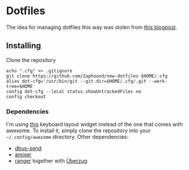 # Dotfiles
The idea for managing dotfiles this way was stolen from [this blogpost](https://www.ackama.com/what-we-think/the-best-way-to-store-your-dotfiles-a-bare-git-repository-explained/).

## Installing
Clone the repository
```
echo ".cfg" >> .gitignore
git clone https://github.com/Zaphoood/new-dotfiles $HOME/.cfg
alias dot-cfg='/usr/bin/git --git-dir=$HOME/.cfg/.git --work-tree=$HOME'
config dot-cfg --local status.showUntrackedFiles no
config checkout
```

### Dependencies
I'm using [this](https://github.com/echuraev/keyboard_layout) keyboard layout widget instead of the one that comes with awesome. To install it, simply clone the repository into your `~/.config/awesome` directory.
Other dependencies:
 * [dbus-send](https://linux.die.net/man/1/dbus-send)
 * [amixer](https://linux.die.net/man/1/amixer)
 * [ranger](https://github.com/ranger/ranger) together with [Überzug](https://github.com/seebye/ueberzug)

